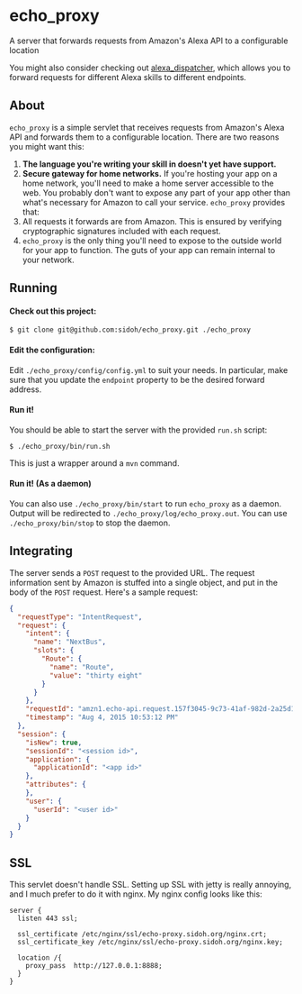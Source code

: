 # echo_proxy
A server that forwards requests from Amazon's Alexa API to a configurable location

You might also consider checking out [alexa_dispatcher](https://github.com/sidoh/alexa_dispatcher), which allows you to forward requests for different Alexa skills to different endpoints.

## About

`echo_proxy` is a simple servlet that receives requests from Amazon's Alexa API and forwards them to a configurable location. There are two reasons you might want this:

1. **The language you're writing your skill in doesn't yet have support.**
2. **Secure gateway for home networks.** If you're hosting your app on a home network, you'll need to make a home server accessible to the web. You probably don't want to expose any part of your app other than what's necessary for Amazon to call your service. `echo_proxy` provides that:
  1. All requests it forwards are from Amazon. This is ensured by verifying cryptographic signatures included with each request.
  2. `echo_proxy` is the only thing you'll need to expose to the outside world for your app to function. The guts of your app can remain internal to your network.

## Running

#### Check out this project:

```
$ git clone git@github.com:sidoh/echo_proxy.git ./echo_proxy
```

#### Edit the configuration:

Edit `./echo_proxy/config/config.yml` to suit your needs. In particular, make sure that you update the `endpoint` property to be the desired forward address.

#### Run it!

You should be able to start the server with the provided `run.sh` script:

```
$ ./echo_proxy/bin/run.sh
```

This is just a wrapper around a `mvn` command.

#### Run it! (As a daemon)

You can also use `./echo_proxy/bin/start` to run `echo_proxy` as a daemon. Output will be redirected to `./echo_proxy/log/echo_proxy.out`. You can use `./echo_proxy/bin/stop` to stop the daemon.

## Integrating

The server sends a `POST` request to the provided URL. The request information sent by Amazon is stuffed into a single object, and put in the body of the `POST` request. Here's a sample request:

```json
{
  "requestType": "IntentRequest",
  "request": {
    "intent": {
      "name": "NextBus",
      "slots": {
        "Route": {
          "name": "Route",
          "value": "thirty eight"
        }
      }
    },
    "requestId": "amzn1.echo-api.request.157f3045-9c73-41af-982d-2a25d1b7208c",
    "timestamp": "Aug 4, 2015 10:53:12 PM"
  },
  "session": {
    "isNew": true,
    "sessionId": "<session id>",
    "application": {
      "applicationId": "<app id>"
    },
    "attributes": {
    },
    "user": {
      "userId": "<user id>"
    }
  }
}
```

## SSL

This servlet doesn't handle SSL. Setting up SSL with jetty is really annoying, and I much prefer to do it with nginx. My nginx config looks like this:

```
server {
  listen 443 ssl;

  ssl_certificate /etc/nginx/ssl/echo-proxy.sidoh.org/nginx.crt;
  ssl_certificate_key /etc/nginx/ssl/echo-proxy.sidoh.org/nginx.key;

  location /{
    proxy_pass  http://127.0.0.1:8888;
  }
}
```
